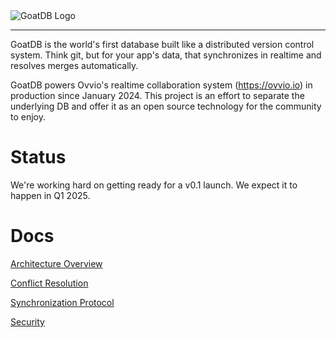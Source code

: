 
<picture>
  <source media="(prefers-color-scheme: dark)" srcset="https://github.com/user-attachments/assets/4975e49c-e73c-435e-8e10-97adc2c0aaeb">
  <source media="(prefers-color-scheme: light)" srcset="https://github.com/user-attachments/assets/270caf47-3ed8-49d4-b3b9-74a51bd2d6c0">
  <img alt="GoatDB Logo" src="https://github.com/user-attachments/assets/270caf47-3ed8-49d4-b3b9-74a51bd2d6c0">
</picture>

---

GoatDB is the world's first database built like a distributed version control system. Think git, but for your app's data, that synchronizes in realtime and resolves merges automatically.

GoatDB powers Ovvio's realtime collaboration system (https://ovvio.io) in production since January 2024. This project is an effort to separate the underlying DB and offer it as an open source technology for the community to enjoy.

# Status

We're working hard on getting ready for a v0.1 launch. We expect it to happen in Q1 2025.

# Docs

[Architecture Overview](/docs/architecture.md)

[Conflict Resolution](/docs/conflict-resolution.md)

[Synchronization Protocol](/docs/sync.md)

[Security](/docs/security.md)
